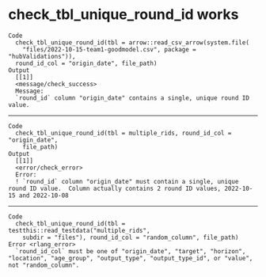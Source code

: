 # check_tbl_unique_round_id works

    Code
      check_tbl_unique_round_id(tbl = arrow::read_csv_arrow(system.file(
        "files/2022-10-15-team1-goodmodel.csv", package = "hubValidations")),
      round_id_col = "origin_date", file_path)
    Output
      [[1]]
      <message/check_success>
      Message:
      `round_id` column "origin_date" contains a single, unique round ID value.
      

---

    Code
      check_tbl_unique_round_id(tbl = multiple_rids, round_id_col = "origin_date",
        file_path)
    Output
      [[1]]
      <error/check_error>
      Error:
      ! `round_id` column "origin_date" must contain a single, unique round ID value.  Column actually contains 2 round ID values, 2022-10-15 and 2022-10-08
      

---

    Code
      check_tbl_unique_round_id(tbl = testthis::read_testdata("multiple_rids",
        subdir = "files"), round_id_col = "random_column", file_path)
    Error <rlang_error>
      `round_id_col` must be one of "origin_date", "target", "horizon", "location", "age_group", "output_type", "output_type_id", or "value", not "random_column".

